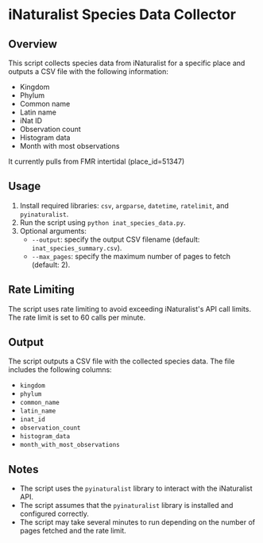 **iNaturalist Species Data Collector**
=====================================

**Overview**
------------

This script collects species data from iNaturalist for a specific place and outputs a CSV file with the following information:

* Kingdom
* Phylum
* Common name
* Latin name
* iNat ID
* Observation count
* Histogram data
* Month with most observations

It currently pulls from FMR intertidal (place_id=51347)

**Usage**
-----

1. Install required libraries: `csv`, `argparse`, `datetime`, `ratelimit`, and `pyinaturalist`.
2. Run the script using `python inat_species_data.py`.
3. Optional arguments:
	* `--output`: specify the output CSV filename (default: `inat_species_summary.csv`).
	* `--max_pages`: specify the maximum number of pages to fetch (default: 2).

**Rate Limiting**
----------------
The script uses rate limiting to avoid exceeding iNaturalist's API call limits. The rate limit is set to 60 calls per minute.

**Output**
----------
The script outputs a CSV file with the collected species data. The file includes the following columns:
* `kingdom`
* `phylum`
* `common_name`
* `latin_name`
* `inat_id`
* `observation_count`
* `histogram_data`
* `month_with_most_observations`

**Notes**
-------
* The script uses the `pyinaturalist` library to interact with the iNaturalist API.
* The script assumes that the `pyinaturalist` library is installed and configured correctly.
* The script may take several minutes to run depending on the number of pages fetched and the rate limit.
